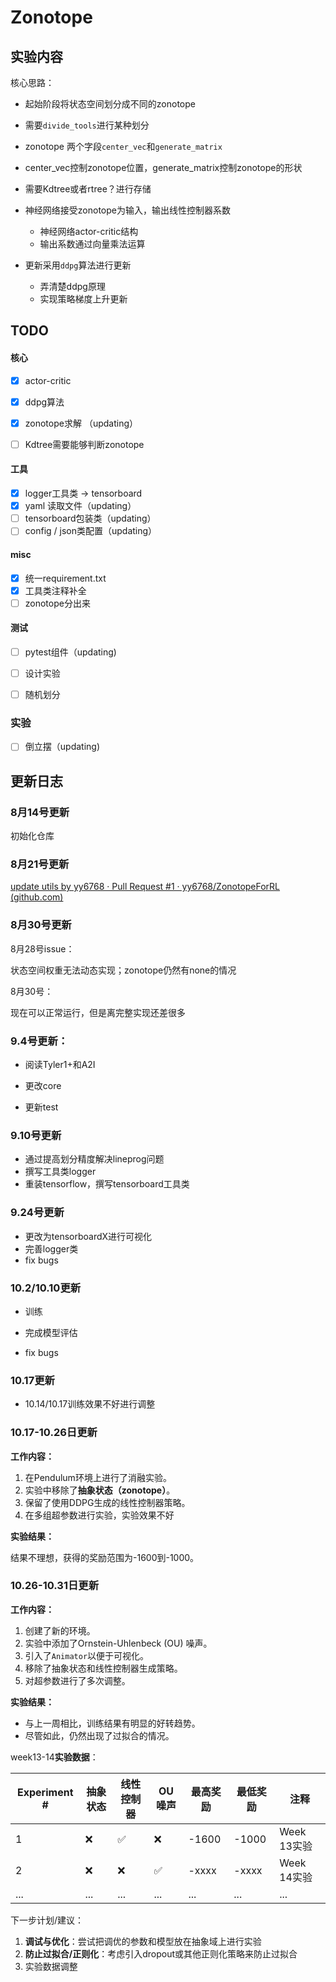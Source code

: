 # Zonotope

## 实验内容

核心思路：

-  起始阶段将状态空间划分成不同的zonotope
  - 需要`divide_tools`进行某种划分
  - zonotope 两个字段`center_vec`和`generate_matrix`
  - center_vec控制zonotope位置，generate_matrix控制zonotope的形状
  - 需要Kdtree或者rtree？进行存储
- 神经网络接受zonotope为输入，输出线性控制器系数
  - 神经网络actor-critic结构
  - 输出系数通过向量乘法运算

- 更新采用`ddpg`算法进行更新

  - 弄清楚ddpg原理
  - 实现策略梯度上升更新

  



## TODO

#### 核心

- [x] actor-critic

- [x] ddpg算法

- [x] zonotope求解 （updating）

- [ ] Kdtree需要能够判断zonotope


#### 工具

- [x] logger工具类 -> tensorboard
- [x] yaml 读取文件（updating）
- [ ] tensorboard包装类（updating）
- [ ] config / json类配置（updating）

#### misc
- [x] 统一requirement.txt
- [x] 工具类注释补全
- [ ] zonotope分出来

#### 测试

- [ ] pytest组件（updating)
- [ ] 设计实验
- [ ] 随机划分



### 实验

- [ ] 倒立摆（updating)


## 更新日志

### 8月14号更新

初始化仓库

### 8月21号更新

[update utils by yy6768 · Pull Request #1 · yy6768/ZonotopeForRL (github.com)](https://github.com/yy6768/ZonotopeForRL/pull/1)

### 8月30号更新

8月28号issue：

状态空间权重无法动态实现；zonotope仍然有none的情况

8月30号：

现在可以正常运行，但是离完整实现还差很多



### 9.4号更新：

- 阅读Tyler1+和A2I

- 更改core
- 更新test



### 9.10号更新

- 通过提高划分精度解决lineprog问题
- 撰写工具类logger
- 重装tensorflow，撰写tensorboard工具类



### 9.24号更新

- 更改为tensorboardX进行可视化
- 完善logger类
- fix bugs



### 10.2/10.10更新

- 训练
- 完成模型评估

- fix bugs

### 10.17更新 

- 10.14/10.17训练效果不好进行调整

### 10.17-10.26日更新

**工作内容：**

1. 在Pendulum环境上进行了消融实验。
2. 实验中移除了**抽象状态（zonotope）**。
3. 保留了使用DDPG生成的线性控制器策略。
4. 在多组超参数进行实验，实验效果不好

**实验结果：**

结果不理想，获得的奖励范围为-1600到-1000。

### 10.26-10.31日更新

**工作内容：**

1. 创建了新的环境。
2. 实验中添加了Ornstein-Uhlenbeck (OU) 噪声。
3. 引入了`Animator`以便于可视化。
4. 移除了抽象状态和线性控制器生成策略。
5. 对超参数进行了多次调整。

**实验结果：**

- 与上一周相比，训练结果有明显的好转趋势。
- 尽管如此，仍然出现了过拟合的情况。

week13-14**实验数据**：

| Experiment # | 抽象状态 | 线性控制器 | OU 噪声 | 最高奖励 | 最低奖励 | 注释        |
| ------------ | -------- | ---------- | ------- | -------- | -------- | ----------- |
| 1            | ❌        | ✅          | ❌       | -1600    | -1000    | Week 13实验 |
| 2            | ❌        | ❌          | ✅       | -xxxx    | -xxxx    | Week 14实验 |
| ...          | ...      | ...        | ...     | ...      | ...      | ...         |

下一步计划/建议：

1. **调试与优化**：尝试把调优的参数和模型放在抽象域上进行实验
2. **防止过拟合/正则化**：考虑引入dropout或其他正则化策略来防止过拟合
3. 实验数据调整

